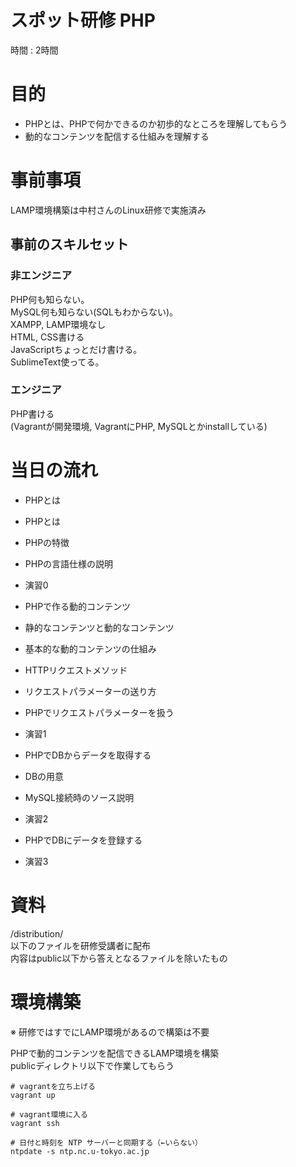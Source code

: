 # スポット研修 PHP

時間 : 2時間

# 目的  

- PHPとは、PHPで何かできるのか初歩的なところを理解してもらう
- 動的なコンテンツを配信する仕組みを理解する

# 事前事項

LAMP環境構築は中村さんのLinux研修で実施済み  

## 事前のスキルセット

### 非エンジニア

PHP何も知らない。  
MySQL何も知らない(SQLもわからない)。  
XAMPP, LAMP環境なし  
HTML, CSS書ける  
JavaScriptちょっとだけ書ける。  
SublimeText使ってる。

### エンジニア

PHP書ける  
(Vagrantが開発環境, VagrantにPHP, MySQLとかinstallしている)

# 当日の流れ  

- PHPとは
 - PHPとは
 - PHPの特徴
 - PHPの言語仕様の説明
 - 演習0

- PHPで作る動的コンテンツ
 - 静的なコンテンツと動的なコンテンツ
 - 基本的な動的コンテンツの仕組み
 - HTTPリクエストメソッド
 - リクエストパラメーターの送り方
 - PHPでリクエストパラメーターを扱う
 - 演習1

- PHPでDBからデータを取得する
 - DBの用意
 - MySQL接続時のソース説明
 - 演習2

- PHPでDBにデータを登録する
 - 演習3

# 資料

/distribution/  
以下のファイルを研修受講者に配布  
内容はpublic以下から答えとなるファイルを除いたもの

# 環境構築

※ 研修ではすでにLAMP環境があるので構築は不要

PHPで動的コンテンツを配信できるLAMP環境を構築  
publicディレクトリ以下で作業してもらう  

```
# vagrantを立ち上げる
vagrant up

# vagrant環境に入る
vagrant ssh

# 日付と時刻を NTP サーバーと同期する（←いらない）
ntpdate -s ntp.nc.u-tokyo.ac.jp
```